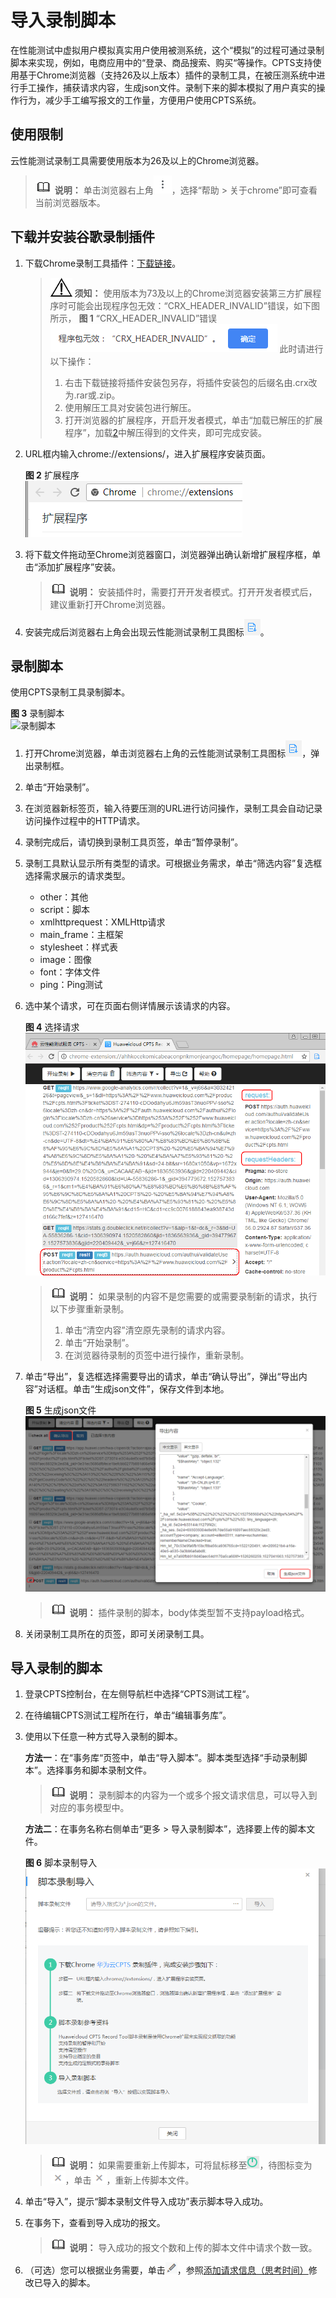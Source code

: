 # 导入录制脚本<a name="cpts_01_0045"></a>

在性能测试中虚拟用户模拟真实用户使用被测系统，这个“模拟”的过程可通过录制脚本来实现，例如，电商应用中的“登录、商品搜索、购买“等操作。CPTS支持使用基于Chrome浏览器（支持26及以上版本）插件的录制工具，在被压测系统中进行手工操作，捕获请求内容，生成json文件。录制下来的脚本模拟了用户真实的操作行为，减少手工编写报文的工作量，方便用户使用CPTS系统。

## 使用限制<a name="section9739182135113"></a>

云性能测试录制工具需要使用版本为26及以上的Chrome浏览器。

>![](public_sys-resources/icon-note.gif) **说明：** 
>单击浏览器右上角![](figures/icon-more2.png)，选择“帮助 \> 关于chrome”即可查看当前浏览器版本。

## 下载并安装谷歌录制插件<a name="section84251271065"></a>

1.  下载Chrome录制工具插件：[下载链接](https://cpts-record-tool.obs.cn-north-1.myhuaweicloud.com/Huaweicloud-CPTS-Record-Tool_v0.0.1.crx)。

    >![](public_sys-resources/icon-notice.gif) **须知：** 
    >使用版本为73及以上的Chrome浏览器安装第三方扩展程序时可能会出现程序包无效：“CRX\_HEADER\_INVALID”错误，如下图所示，
    >**图 1**  “CRX\_HEADER\_INVALID”错误<a name="fig20499133914415"></a>  
    >![](figures/CRX_HEADER_INVALID-错误.png "CRX_HEADER_INVALID-错误")
    >此时请进行以下操作：
    >1.  右击下载链接将插件安装包另存，将插件安装包的后缀名由.crx改为.rar或.zip。
    >2.  <a name="li5289123732519"></a>使用解压工具对安装包进行解压。
    >3.  打开浏览器的扩展程序，开启开发者模式，单击“加载已解压的扩展程序”，加载[2](#li5289123732519)中解压得到的文件夹，即可完成安装。

2.  URL框内输入chrome://extensions/，进入扩展程序安装页面。

    **图 2**  扩展程序<a name="fig6430145410192"></a>  
    ![](figures/扩展程序.png "扩展程序")

3.  将下载文件拖动至Chrome浏览器窗口，浏览器弹出确认新增扩展程序框，单击“添加扩展程序”安装。

    >![](public_sys-resources/icon-note.gif) **说明：** 
    >安装插件时，需要打开开发者模式。打开开发者模式后，建议重新打开Chrome浏览器。

4.  安装完成后浏览器右上角会出现云性能测试录制工具图标![](figures/icon-tool.png)。

## 录制脚本<a name="section15951861172"></a>

使用CPTS录制工具录制脚本。

**图 3**  录制脚本<a name="fig197976349235"></a>  
![](figures/录制脚本.gif "录制脚本")

1.  打开Chrome浏览器，单击浏览器右上角的云性能测试录制工具图标![](figures/icon-tool.png)，弹出录制框。
2.  单击“开始录制”。
3.  在浏览器新标签页，输入待要压测的URL进行访问操作，录制工具会自动记录访问操作过程中的HTTP请求。
4.  录制完成后，请切换到录制工具页签，单击“暂停录制”。
5.  录制工具默认显示所有类型的请求。可根据业务需求，单击“筛选内容”复选框选择需求展示的请求类型。
    -   other：其他
    -   script：脚本
    -   xmlhttprequest：XMLHttp请求
    -   main\_frame：主框架
    -   stylesheet：样式表
    -   image：图像
    -   font：字体文件
    -   ping：Ping测试

6.  选中某个请求，可在页面右侧详情展示该请求的内容。

    **图 4**  选择请求<a name="fig149175572718"></a>  
    ![](figures/选择请求.png "选择请求")

    >![](public_sys-resources/icon-note.gif) **说明：** 
    >如果录制的内容不是您需要的或需要录制新的请求，执行以下步骤重新录制。
    >1.  单击“清空内容”清空原先录制的请求内容。
    >2.  单击“开始录制”。
    >3.  在浏览器待录制的页签中进行操作，重新录制。

7.  单击“导出”，复选框选择需要导出的请求，单击“确认导出”，弹出“导出内容”对话框。单击“生成json文件”，保存文件到本地。

    **图 5**  生成json文件<a name="fig89471936172811"></a>  
    ![](figures/生成json文件.png "生成json文件")

    >![](public_sys-resources/icon-note.gif) **说明：** 
    >插件录制的脚本，body体类型暂不支持payload格式。

8.  关闭录制工具所在的页签，即可关闭录制工具。

## 导入录制的脚本<a name="section295723241318"></a>

1.  登录CPTS控制台，在左侧导航栏中选择“CPTS测试工程“。
2.  在待编辑CPTS测试工程所在行，单击“编辑事务库”。
3.  使用以下任意一种方式导入录制的脚本。

    **方法一**：在“事务库“页签中，单击“导入脚本”。脚本类型选择“手动录制脚本”。选择事务和脚本录制文件。

    >![](public_sys-resources/icon-note.gif) **说明：** 
    >录制脚本的内容为一个或多个报文请求信息，可以导入到对应的事务模型中。

    **方法二**：在事务名称右侧单击“更多 \> 导入录制脚本”，选择要上传的脚本文件。

    **图 6**  脚本录制导入<a name="fig1544155816291"></a>  
    ![](figures/脚本录制导入.png "脚本录制导入")

    >![](public_sys-resources/icon-note.gif) **说明：** 
    >如果需要重新上传脚本，可将鼠标移至![](figures/icon-import.png)，待图标变为![](figures/icon-close.png)，单击![](figures/icon-close.png)，重新上传脚本文件。

4.  单击“导入”，提示“脚本录制文件导入成功”表示脚本导入成功。
5.  在事务下，查看到导入成功的报文。

    >![](public_sys-resources/icon-note.gif) **说明：** 
    >导入成功的报文个数和上传的脚本文件中请求个数一致。

6.  （可选）您可以根据业务需要，单击![](figures/icon-edit.png)，参照[添加请求信息（思考时间）](添加请求信息（思考时间）.md)修改已导入的脚本。

